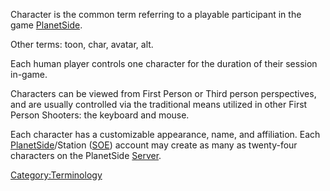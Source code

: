 Character is the common term referring to a playable participant in the
game [PlanetSide](PlanetSide.md "wikilink").

Other terms: toon, char, avatar, alt.

Each human player controls one character for the duration of their
session in-game.

Characters can be viewed from First Person or Third person perspectives,
and are usually controlled via the traditional means utilized in other
First Person Shooters: the keyboard and mouse.

Each character has a customizable appearance, name, and affiliation.
Each [PlanetSide](PlanetSide.md "wikilink")/Station ([SOE](SOE.md "wikilink"))
account may create as many as twenty-four characters on the PlanetSide
[Server](Server.md "wikilink").

[Category:Terminology](Category:Terminology.md "wikilink")
